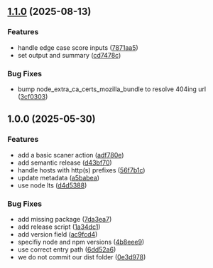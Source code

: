 ## [1.1.0](https://github.com/etchteam/mdn-observatory-scan-action/compare/v1.0.0...v1.1.0) (2025-08-13)

### Features

* handle edge case score inputs ([7871aa5](https://github.com/etchteam/mdn-observatory-scan-action/commit/7871aa5d84305dccef0dd07496de26da260d3e7d))
* set output and summary ([cd7478c](https://github.com/etchteam/mdn-observatory-scan-action/commit/cd7478ce9dd8cc52af25c88933a5b57edc7f8cfa))

### Bug Fixes

* bump node_extra_ca_certs_mozilla_bundle to resolve 404ing url ([3cf0303](https://github.com/etchteam/mdn-observatory-scan-action/commit/3cf030303d4520b61c37d21c2a5cc1c511d588fd))

## 1.0.0 (2025-05-30)

### Features

* add a basic scaner action ([adf780e](https://github.com/etchteam/mdn-observatory-scan-action/commit/adf780e9b9612e9f5fa6ce446ffd6e19bb228ac6))
* add semantic release ([d43bf70](https://github.com/etchteam/mdn-observatory-scan-action/commit/d43bf70d6b85aad913a2ea01fbfc2a0118d521c3))
* handle hosts with http(s) prefixes ([56f7b1c](https://github.com/etchteam/mdn-observatory-scan-action/commit/56f7b1cadd888165edd406a0e03bf8a824ffcae8))
* update metadata ([a5babea](https://github.com/etchteam/mdn-observatory-scan-action/commit/a5babeabd715552b75b6d26f84c94f9341dd10c9))
* use node lts ([d4d5388](https://github.com/etchteam/mdn-observatory-scan-action/commit/d4d53888ab607f63d836a8ea013e0d42f52dbc62))

### Bug Fixes

* add missing package ([7da3ea7](https://github.com/etchteam/mdn-observatory-scan-action/commit/7da3ea73c137dfa9d02e1f0526570e63d3cf02b6))
* add release script ([1a34dc1](https://github.com/etchteam/mdn-observatory-scan-action/commit/1a34dc17f8639c27e721713931117f3ef49c9562))
* add version field ([ac9fcd4](https://github.com/etchteam/mdn-observatory-scan-action/commit/ac9fcd40a1cce35feebca52e755af69187c22044))
* specifiy node and npm versions ([4b8eee9](https://github.com/etchteam/mdn-observatory-scan-action/commit/4b8eee9dcc95c0af8826ab90b3a9770821b79e72))
* use correct entry path ([6dd52a6](https://github.com/etchteam/mdn-observatory-scan-action/commit/6dd52a619f972257bd684c071210fbd08aeb0018))
* we do not commit our dist folder ([0e3d978](https://github.com/etchteam/mdn-observatory-scan-action/commit/0e3d97897c7c5067def2989bf3b3502de2d98418))
